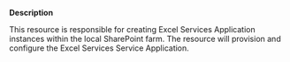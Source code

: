 **Description**

This resource is responsible for creating Excel Services Application instances 
within the local SharePoint farm. The resource will provision and configure the 
Excel Services Service Application.
